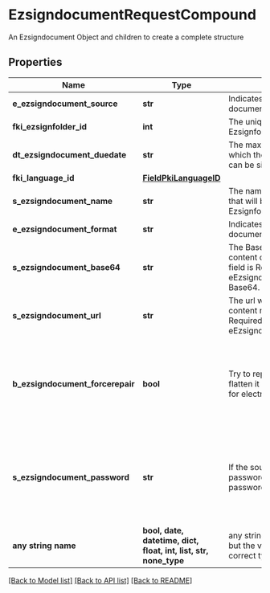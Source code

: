 # EzsigndocumentRequestCompound

An Ezsigndocument Object and children to create a complete structure

## Properties
Name | Type | Description | Notes
------------ | ------------- | ------------- | -------------
**e_ezsigndocument_source** | **str** | Indicates where to look for the document binary content. | 
**fki_ezsignfolder_id** | **int** | The unique ID of the Ezsignfolder | 
**dt_ezsigndocument_duedate** | **str** | The maximum date and time at which the Ezsigndocument can be signed. | 
**fki_language_id** | [**FieldPkiLanguageID**](FieldPkiLanguageID.md) |  | 
**s_ezsigndocument_name** | **str** | The name of the document that will be presented to Ezsignfoldersignerassociations | 
**e_ezsigndocument_format** | **str** | Indicates the format of the document. | defaults to "Pdf"
**s_ezsigndocument_base64** | **str** | The Base64 encoded binary content of the document.  This field is Required when eEzsigndocumentSource &#x3D; Base64. | [optional] 
**s_ezsigndocument_url** | **str** | The url where the document content resides.  This field is Required when eEzsigndocumentSource &#x3D; Url. | [optional] 
**b_ezsigndocument_forcerepair** | **bool** | Try to repair the document or flatten it if it cannot be used for electronic signature.  | [optional]  if omitted the server will use the default value of True
**s_ezsigndocument_password** | **str** | If the source document is password protected, the password to open/modify it. | [optional]  if omitted the server will use the default value of ""
**any string name** | **bool, date, datetime, dict, float, int, list, str, none_type** | any string name can be used but the value must be the correct type | [optional]

[[Back to Model list]](../README.md#documentation-for-models) [[Back to API list]](../README.md#documentation-for-api-endpoints) [[Back to README]](../README.md)


